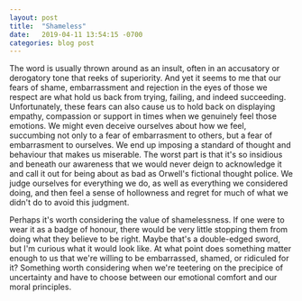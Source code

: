 ```yaml
---
layout: post
title:  "Shameless"
date:   2019-04-11 13:54:15 -0700
categories: blog post
---
```


The word is usually thrown around as an insult, often in an accusatory or derogatory tone that reeks of superiority. And yet it seems to me that our fears of shame, embarrassment and rejection in the eyes of those we respect are what hold us back from trying, failing, and indeed succeeding. Unfortunately, these fears can also cause us to hold back on displaying empathy, compassion or support in times when we genuinely feel those emotions. We might even deceive ourselves about how we feel, succumbing not only to a fear of embarrasment to others, but a fear of embarrasment to ourselves. We end up imposing a standard of thought and behaviour that makes us miserable. The worst part is that it's so insidious and beneath our awareness that we would never deign to acknowledge it and call it out for being about as bad as Orwell's fictional thought police. We judge ourselves for everything we do, as well as everything we considered doing, and then feel a sense of hollowness and regret for much of what we didn't do to avoid this judgment. 

Perhaps it's worth considering the value of shamelessness. If one were to wear it as a badge of honour, there would be very little stopping them from doing what they believe to be right. Maybe that's a double-edged sword, but I'm curious what it would look like. At what point does something matter enough to us that we're willing to be embarrassed, shamed, or ridiculed for it? Something worth considering when we're teetering on the precipice of uncertainty and have to choose between our emotional comfort and our moral principles. 